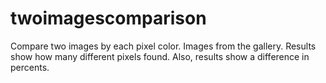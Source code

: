 # twoimagescomparison

Compare two images by each pixel color.
Images from the gallery.
Results show how many different pixels found.
Also, results show a difference in percents.
